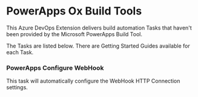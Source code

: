 # PowerApps Ox Build Tools

This Azure DevOps Extension delivers build automation Tasks that haven't been provided by the Microsoft PowerApps Build Tool.

The Tasks are listed below. There are Getting Started Guides available for each Task.

### PowerApps Configure WebHook

This task will automatically configure the WebHook HTTP Connection settings.

